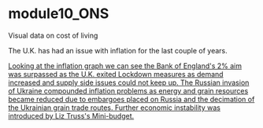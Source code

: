 # module10_ONS
Visual data on cost of living

The U.K. has had an issue with inflation for the last couple of years.


<a href="/pdfs_main/inflation_last_5_years.pdf" class="image fit" >

Looking at the inflation graph we can see the Bank of England's 2% aim was surpassed as the U.K. exited 
Lockdown measures as demand increased and supply side issues could not keep up. The Russian invasion 
of Ukraine compounded inflation problems as energy and grain resources became reduced due to embargoes 
placed on Russia and the decimation of the Ukrainian grain trade routes.
Further economic instability was introduced by Liz Truss's Mini-budget.



